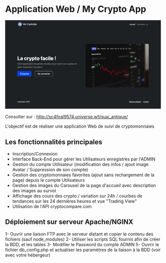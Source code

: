 # Application Web / My Crypto App

![cover](screenshot.png)

Consulter sur : <http://sc4foal9574.universe.wf/quai_antique/>

L'objectif est de réaliser une application Web de suivi de cryptomonnaies

## Les fonctionnalités principales

* Inscription/Connexion
* Interface Back-End pour gérer les Utilisateurs enregistrés par l'ADMIN
* Gestion du compte Utilisateur (modification des infos / ajout image Avatar / Suppression de son compte)
* Gestion des cryptomonnaies favorites (ajout sans rechargement de la page) depuis le compte Utilisateurs
* Gestion des images du Carousel de la page d'accueil avec description des images au survol
* Affichage des cours des crypto / variation sur 24h / courbes de tendances sur les 24 dernières heures et vue "Trading View"
* Utilisation de l'API cryptocompare.com

## Déploiement sur serveur Apache/NGINX

1- Ouvrir une liaison FTP avec le serveur distant et copier le contenu des fichiers (sauf node_modules)
2- Utiliser les scripts SQL fournis afin de créer la BDD, et les tables
3- Modifier le Password du compte ADMIN
5- Ouvrir le fichier db_config.php et actualiser les paramètres de la liaison à la BDD (voir avec votre hébergeur)
